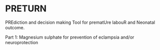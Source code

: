 # PRETURN

PREdiction and decision making Tool for prematUre labouR and Neonatal outcome.

Part 1: Magnesium sulphate for prevention of eclampsia and/or neuroprotection
